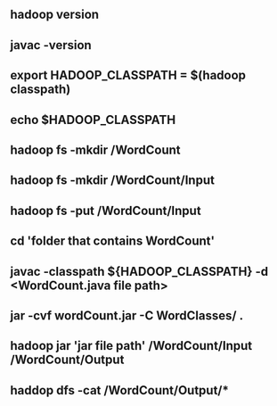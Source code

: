 ## hadoop version
## javac -version
## export HADOOP_CLASSPATH = $(hadoop classpath)
## echo $HADOOP_CLASSPATH
## hadoop fs -mkdir /WordCount
## hadoop fs -mkdir /WordCount/Input
## hadoop fs -put <Path of input.txt file> /WordCount/Input
## cd 'folder that contains WordCount'
## javac -classpath ${HADOOP_CLASSPATH} -d <file path to store in> <WordCount.java file path>
## jar -cvf wordCount.jar -C WordClasses/ .
## hadoop jar 'jar file path' <Class name like WordCount> /WordCount/Input /WordCount/Output
## haddop dfs -cat /WordCount/Output/*
